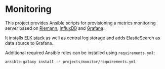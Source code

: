 # Monitoring

This project provides Ansible scripts for provisioning a metrics monitoring server based on [Riemann](http://riemann.io/), [InfluxDB](https://influxdata.com/) and [Grafana](http://grafana.org/).

It installs [ELK stack](https://www.elastic.co/products) as well as central log storage and adds ElasticSearch as data source to Grafana.

Additional required Ansible roles can be installed using `requirements.yml`:

```
ansible-galaxy install -r projects/monitor/requirements.yml
```

